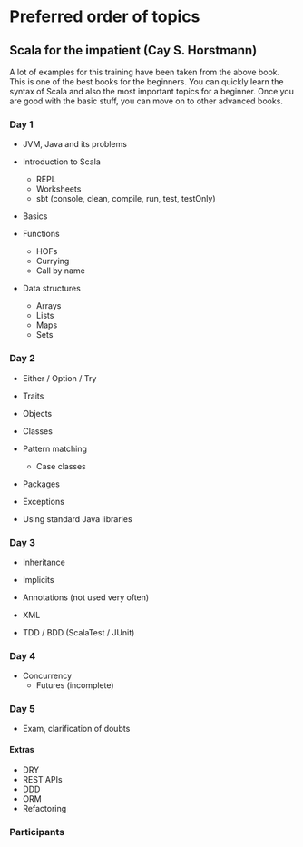 # Preferred order of topics

## Scala for the impatient (Cay S. Horstmann)

A lot of examples for this training have been taken from the above book. This is one of the best books for the 
beginners. You can quickly learn the syntax of Scala and also the most important topics for a beginner. Once you
are good with the basic stuff, you can move on to other advanced books.

### Day 1

- JVM, Java and its problems
 
- Introduction to Scala
   - REPL
   - Worksheets
   - sbt (console, clean, compile, run, test, testOnly)
   
- Basics
 
- Functions
   - HOFs
   - Currying
   - Call by name
    
- Data structures
   - Arrays
   - Lists
   - Maps
   - Sets

### Day 2

- Either / Option / Try

- Traits
  
- Objects
 
- Classes
 
- Pattern matching
   - Case classes
    
- Packages
- Exceptions
 
- Using standard Java libraries

### Day 3

- Inheritance
- Implicits
- Annotations (not used very often)
- XML
 
- TDD / BDD (ScalaTest / JUnit)

### Day 4

- Concurrency
   - Futures (incomplete)

### Day 5

- Exam, clarification of doubts
 
#### Extras
 
- DRY
- REST APIs
- DDD
- ORM
- Refactoring

### Participants
 